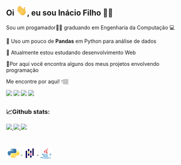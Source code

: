 ## Oi <img src="https://raw.githubusercontent.com/inaciolimaf/inaciolimaf/main/hi.gif"  width="30px">, eu sou Inácio Filho 🧑‍💻
Sou um progamador🧑‍💻 graduando em Engenharia da Computação 💻

🔭 Uso um pouco de <b>Pandas</b> em Python para análise de dados

🌱 Atualmente estou estudando desenvolvimento Web

🎇Por aqui você encontra alguns dos meus projetos envolvendo programação

Me encontre por aqui! 👇🏽
<div>
  <a href = "https://www.instagram.com/inaciosl/"><img src="https://img.shields.io/badge/Instagram-E4405F?style=for-the-badge&logo=instagram&logoColor=white"></a>
  <a href = "https://github.com/inaciolimaf"><img src="https://img.shields.io/badge/GitHub-100000?style=for-the-badge&logo=github&logoColor=white"></a>
  <a href = "https://www.youtube.com/channel/UC7U9IzmONeXBgjt9TcZCN-A/featured"><img src="https://img.shields.io/badge/YouTube-FF0000?style=for-the-badge&logo=youtube&logoColor=white"></a>
  <a href = "mailto: inaciofilho.lima@gmail.com"><img src="https://img.shields.io/badge/Gmail-D14836?style=for-the-badge&logo=gmail&logoColor=white"></a>
</div>

##

### 📈Github stats:
<div>
  <a href = https://github.com/inaciolimaf>
  <img height = "180em" href="https://github.com/inaciolimaf/Microdados-Enem" src="https://github-readme-stats.vercel.app/api?username=inaciolimaf&show_icons=true&theme=dracula&include_all_commits=true&count_private=true"/>
  <img height = "110em" href="https://github.com/inaciolimaf/Microdados-Enem" src="https://github-readme-stats.vercel.app/api/top-langs/?username=inaciolimaf&layout=compact&langs_count=7&theme=dracula"/>
  <img height = "150em" href="https://github.com/inaciolimaf/Tecnicas-prog-JAVA" src="https://github-readme-stats.vercel.app/api/pin/?username=inaciolimaf&repo=Microdados-Enem&theme=dracula"/>
</div>
  
  ##
  
<div style="display: inline_block"><br>
  <img align="center" alt="Python" height="30" width="40" src="https://raw.githubusercontent.com/devicons/devicon/master/icons/python/python-original.svg">
  <img align="center" alt="Pandas" height="30" width="40" src="https://raw.githubusercontent.com/devicons/devicon/master/icons/pandas/pandas-original.svg">
  <img align="center" alt="Java" height="30" width="40" src="https://raw.githubusercontent.com/devicons/devicon/master/icons/java/java-original.svg">
</div>
<!--
**inaciolimaf/inaciolimaf** is a ✨ _special_ ✨ repository because its `README.md` (this file) appears on your GitHub profile.

Here are some ideas to get you started:

- 🔭 I’m currently working on ...
- 🌱 I’m currently learning ...
- 👯 I’m looking to collaborate on ...
- 🤔 I’m looking for help with ...
- 💬 Ask me about ...
- 📫 How to reach me: ...
- 😄 Pronouns: ...
- ⚡ Fun fact: ...
-->
